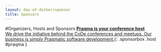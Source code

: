 ```yaml
---
layout: day-of-docker/sponsor
title: Sponsors
---
```

#Organizers, Hosts and Sponsors
[__Praqma is your conference host__<br/>We drive the initiative behind the CoDe conferences and meetups. Our business is simply Praqmatic software development.](/day-of-docker-osl15/sponsors/praqma.html){: .sponsorbox  .host #praqma }

<div style="clear:both;">&nbsp;</div>

<!--
## Community sponsorship
Show your support for the Jenkins CI Open Source community by sponsoring the 2015 Jenkins User Event Scandinavia in Copenhagen. Apart from supporting the community, sponsorships offer benefits like brand awareness and common goodwill within the community. Becoming a JUES15 Community Sponsor positions your business as an important partner and supporter in the community.
<br/><br/>



####The Deal:

* An exclusive group ticket valid for 5 people at twice the price of ordinary tickets
* Simply purchase the sponsorship online [Community Sponsorship](http://www.eventbrite.com/e/jenkins-user-event-scandinavia-2015-tickets-17385654962?aff=erellivorg){: target="_blank"}
* The possibility to donate a raffle prize of your choice

####Benefits:
* 5 conference entry passes
* Logo on web, printed program, conference roll-ups, and conference token
* Take stage in the name of your company to hand over raffle prize
* Good community karma & valuable exposure of your business within the CoDeU community
-->
